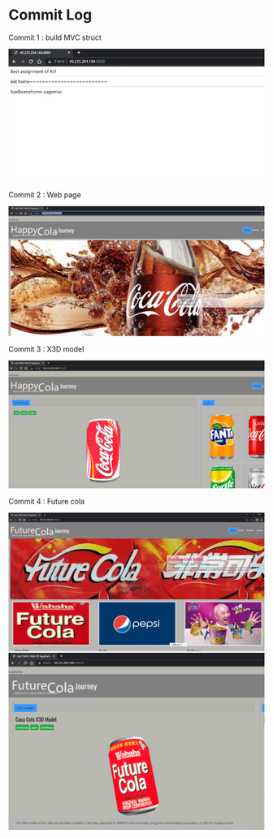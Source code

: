 # Commit Log

Commit 1 : build MVC struct 

![commit 1](doc/commit_1.jpg)

Commit 2 : Web page 

![commit2](doc/commit_2.jpg)

Commit 3 : X3D model 

![commit3](doc/commit_3.jpg)

Commit 4 : Future cola

![commit4.1](doc/commit_4.1.jpg)
![commit4.2](doc/commit_4.2.jpg)